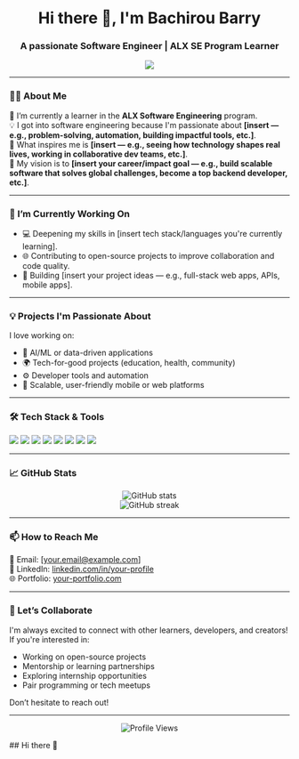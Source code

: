 <h1 align="center">Hi there 👋, I'm Bachirou Barry</h1>
<h3 align="center">A passionate Software Engineer | ALX SE Program Learner</h3>

<p align="center">
  <img src="https://readme-typing-svg.herokuapp.com/?lines=Welcome+to+my+GitHub+Profile!;Passionate+about+Tech+%F0%9F%92%BB;Let's+build+amazing+things+together!&center=true&width=500&height=45">
</p>

---

### 👨‍💻 About Me

🚀 I’m currently a learner in the **ALX Software Engineering** program.  
💡 I got into software engineering because I'm passionate about **[insert — e.g., problem-solving, automation, building impactful tools, etc.]**.  
🌱 What inspires me is **[insert — e.g., seeing how technology shapes real lives, working in collaborative dev teams, etc.]**.  
🎯 My vision is to **[insert your career/impact goal — e.g., build scalable software that solves global challenges, become a top backend developer, etc.]**.

---

### 🔭 I’m Currently Working On

- 💻 Deepening my skills in [insert tech stack/languages you're currently learning].
- 🌐 Contributing to open-source projects to improve collaboration and code quality.
- 🚀 Building [insert your project ideas — e.g., full-stack web apps, APIs, mobile apps].

---

### 💡 Projects I'm Passionate About

I love working on:

- 🧠 AI/ML or data-driven applications
- 🌍 Tech-for-good projects (education, health, community)
- ⚙️ Developer tools and automation
- 📱 Scalable, user-friendly mobile or web platforms

---

### 🛠️ Tech Stack & Tools

<p align="left">
  <img src="https://img.shields.io/badge/-Python-3776AB?style=flat-square&logo=python&logoColor=white"/>
  <img src="https://img.shields.io/badge/-JavaScript-F7DF1E?style=flat-square&logo=javascript&logoColor=black"/>
  <img src="https://img.shields.io/badge/-Django-092E20?style=flat-square&logo=django&logoColor=white"/>
  <img src="https://img.shields.io/badge/-React-61DAFB?style=flat-square&logo=react&logoColor=black"/>
  <img src="https://img.shields.io/badge/-PostgreSQL-336791?style=flat-square&logo=postgresql&logoColor=white"/>
  <img src="https://img.shields.io/badge/-Git-F05032?style=flat-square&logo=git&logoColor=white"/>
  <img src="https://img.shields.io/badge/-Linux-FCC624?style=flat-square&logo=linux&logoColor=black"/>
  <img src="https://img.shields.io/badge/-Docker-2496ED?style=flat-square&logo=docker&logoColor=white"/>
</p>

---

### 📈 GitHub Stats

<p align="center">
  <img src="https://github-readme-stats.vercel.app/api?username=your-username&show_icons=true&theme=tokyonight" alt="GitHub stats"/>
  <br/>
  <img src="https://github-readme-streak-stats.herokuapp.com/?user=your-username&theme=tokyonight" alt="GitHub streak"/>
</p>

---

### 📫 How to Reach Me

📧 Email: [your.email@example.com]  
💼 LinkedIn: [linkedin.com/in/your-profile](https://linkedin.com/in/your-profile)  
🌐 Portfolio: [your-portfolio.com](https://your-portfolio.com)

---

### 🤝 Let’s Collaborate

I'm always excited to connect with other learners, developers, and creators! If you're interested in:

- Working on open-source projects  
- Mentorship or learning partnerships  
- Exploring internship opportunities  
- Pair programming or tech meetups  

Don’t hesitate to reach out!

---

<p align="center">
  <img src="https://komarev.com/ghpvc/?username=your-username&style=flat-square&color=blue" alt="Profile Views"/>
</p>
## Hi there 👋

<!--
**Bashiru200/Bashiru200** is a ✨ _special_ ✨ repository because its `README.md` (this file) appears on your GitHub profile.

Here are some ideas to get you started:

- 🔭 I’m currently working on ...
- 🌱 I’m currently learning ...
- 👯 I’m looking to collaborate on ...
- 🤔 I’m looking for help with ...
- 💬 Ask me about ...
- 📫 How to reach me: ...
- 😄 Pronouns: ...
- ⚡ Fun fact: ...
-->
